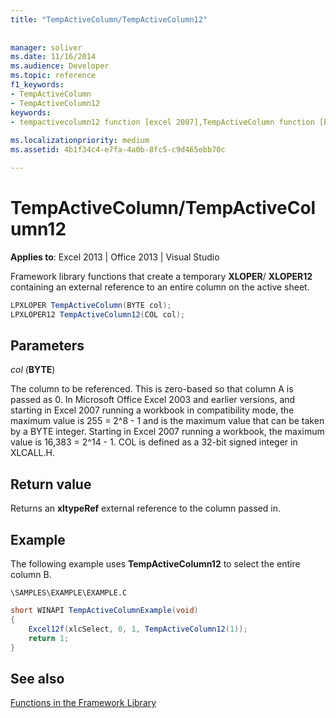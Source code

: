 ```yaml
---
title: "TempActiveColumn/TempActiveColumn12"
 
 
manager: soliver
ms.date: 11/16/2014
ms.audience: Developer
ms.topic: reference
f1_keywords:
- TempActiveColumn
- TempActiveColumn12
keywords:
- tempactivecolumn12 function [excel 2007],TempActiveColumn function [Excel 2007]
 
ms.localizationpriority: medium
ms.assetid: 4b1f34c4-e7fa-4a0b-8fc5-c9d465ebb70c

---
```


# TempActiveColumn/TempActiveColumn12

 **Applies to**: Excel 2013 | Office 2013 | Visual Studio 
  
Framework library functions that create a temporary **XLOPER**/ **XLOPER12** containing an external reference to an entire column on the active sheet. 
  
```cs
LPXLOPER TempActiveColumn(BYTE col);
LPXLOPER12 TempActiveColumn12(COL col);
```

## Parameters

 _col_ (**BYTE**)
  
The column to be referenced. This is zero-based so that column A is passed as 0. In Microsoft Office Excel 2003 and earlier versions, and starting in Excel 2007 running a workbook in compatibility mode, the maximum value is 255 = 2^8 - 1 and is the maximum value that can be taken by a BYTE integer. Starting in Excel 2007 running a workbook, the maximum value is 16,383 = 2^14 - 1. COL is defined as a 32-bit signed integer in XLCALL.H.
  
## Return value

Returns an **xltypeRef** external reference to the column passed in. 
  
## Example

The following example uses **TempActiveColumn12** to select the entire column B. 
  
 `\SAMPLES\EXAMPLE\EXAMPLE.C`
  
```cs
short WINAPI TempActiveColumnExample(void)
{
    Excel12f(xlcSelect, 0, 1, TempActiveColumn12(1));
    return 1;
}
```

## See also



[Functions in the Framework Library](functions-in-the-framework-library.md)


